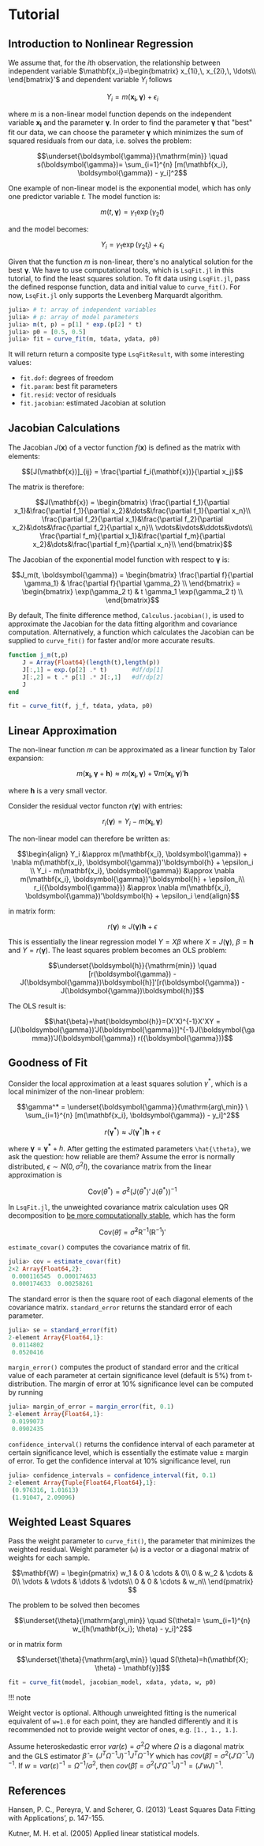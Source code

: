 # Tutorial

## Introduction to Nonlinear Regression

We assume that, for the $i$th observation, the relationship between independent variable $\mathbf{x_i}=\begin{bmatrix} x_{1i},\, x_{2i},\, \ldots\\ \end{bmatrix}'$ and dependent variable $Y_i$ follows

```math
Y_i = m(\mathbf{x_i}, \boldsymbol{\gamma}) + \epsilon_i
```

where $m$ is a non-linear model function depends on the independent variable $\mathbf{x_i}$ and the parameter $\boldsymbol{\gamma}$. In order to find the parameter $\boldsymbol{\gamma}$ that "best" fit our data, we can choose the parameter ${\boldsymbol{\gamma}}$ which minimizes the sum of squared residuals from our data, i.e. solves the problem:

```math
\underset{\boldsymbol{\gamma}}{\mathrm{min}} \quad s(\boldsymbol{\gamma})= \sum_{i=1}^{n} [m(\mathbf{x_i}, \boldsymbol{\gamma}) - y_i]^2
```

One example of non-linear model is the exponential model, which has only one predictor variable $t$. The model function is:

```math
m(t, \boldsymbol{\gamma}) = \gamma_1 \exp(\gamma_2 t)
```

and the model becomes:

```math
Y_i = \gamma_1 \exp(\gamma_2 t_i) + \epsilon_i
```

Given that the function $m$ is non-linear, there's no analytical solution for the best $\boldsymbol{\gamma}$. We have to use computational tools, which is `LsqFit.jl` in this tutorial, to find the least squares solution. To fit data using `LsqFit.jl`, pass the defined response function, data and initial value to `curve_fit()`. For now, `LsqFit.jl` only supports the Levenberg Marquardt algorithm.

```julia
julia> # t: array of independent variables
julia> # p: array of model parameters
julia> m(t, p) = p[1] * exp.(p[2] * t)
julia> p0 = [0.5, 0.5]
julia> fit = curve_fit(m, tdata, ydata, p0)
```

It will return return a composite type `LsqFitResult`, with some interesting values:

*	`fit.dof`: degrees of freedom
*	`fit.param`: best fit parameters
*	`fit.resid`: vector of residuals
*	`fit.jacobian`: estimated Jacobian at solution

## Jacobian Calculations

The Jacobian $J(\mathbf{x})$ of a vector function $f(\mathbf{x})$ is deﬁned as the matrix with elements:

```math
[J(\mathbf{x})]_{ij} = \frac{\partial f_i(\mathbf{x})}{\partial x_j}
```
The matrix is therefore:

```math
J(\mathbf{x}) = \begin{bmatrix}
                \frac{\partial f_1}{\partial x_1}&\frac{\partial f_1}{\partial x_2}&\dots&\frac{\partial f_1}{\partial x_n}\\
                \frac{\partial f_2}{\partial x_1}&\frac{\partial f_2}{\partial x_2}&\dots&\frac{\partial f_2}{\partial x_n}\\
                \vdots&\vdots&\ddots&\vdots\\
                \frac{\partial f_m}{\partial x_1}&\frac{\partial f_m}{\partial x_2}&\dots&\frac{\partial f_m}{\partial x_n}\\
                \end{bmatrix}
```

The Jacobian of the exponential model function with respect to $\boldsymbol{\gamma}$ is:

```math
J_m(t, \boldsymbol{\gamma}) = \begin{bmatrix}
            \frac{\partial f}{\partial \gamma_1} &
            \frac{\partial f}{\partial \gamma_2} \\
            \end{bmatrix}
          = \begin{bmatrix}
            \exp(\gamma_2 t) &
            t \gamma_1 \exp(\gamma_2 t) \\
            \end{bmatrix}
```

By default, The finite difference method, `Calculus.jacobian()`, is used to approximate the Jacobian for the data fitting algorithm and covariance computation. Alternatively, a function which calculates the Jacobian can be supplied to `curve_fit()` for faster and/or more accurate results.

```Julia
function j_m(t,p)
    J = Array{Float64}(length(t),length(p))
    J[:,1] = exp.(p[2] .* t)       #df/dp[1]
    J[:,2] = t .* p[1] .* J[:,1]   #df/dp[2]
    J
end

fit = curve_fit(f, j_f, tdata, ydata, p0)
```

## Linear Approximation

The non-linear function $m$ can be approximated as a linear function by Talor expansion:

```math
m(\mathbf{x_i}, \boldsymbol{\gamma}+\boldsymbol{h}) \approx m(\mathbf{x_i}, \boldsymbol{\gamma}) +  \nabla m(\mathbf{x_i}, \boldsymbol{\gamma})'\boldsymbol{h}
```

where $\boldsymbol{h}$ is a very small vector.

Consider the residual vector functon $r({\boldsymbol{\gamma}})$ with entries:

```math
r_i({\boldsymbol{\gamma}}) = Y_i - m(\mathbf{x_i}, {\boldsymbol{\gamma}})
```

The non-linear model can therefore be written as:

```math
\begin{align}
Y_i &\approx m(\mathbf{x_i}, \boldsymbol{\gamma}) +  \nabla m(\mathbf{x_i}, \boldsymbol{\gamma})'\boldsymbol{h} + \epsilon_i \\
Y_i - m(\mathbf{x_i}, \boldsymbol{\gamma}) &\approx \nabla m(\mathbf{x_i}, \boldsymbol{\gamma})'\boldsymbol{h} + \epsilon_i\\
r_i({\boldsymbol{\gamma}}) &\approx \nabla m(\mathbf{x_i}, \boldsymbol{\gamma})'\boldsymbol{h} + \epsilon_i
\end{align}
```

in matrix form:

```math
r({\boldsymbol{\gamma}}) \approx J(\boldsymbol{\gamma})\boldsymbol{h} + \epsilon
```

This is essentially the linear regression model $Y=X\beta$ where $X=J(\boldsymbol{\gamma})$, $\beta=\boldsymbol{h}$ and $Y=r({\boldsymbol{\gamma}})$.
The least squares problem becomes an OLS problem:

```math
\underset{\boldsymbol{h}}{\mathrm{min}} \quad [r(\boldsymbol{\gamma}) - J(\boldsymbol{\gamma})\boldsymbol{h}]'[r(\boldsymbol{\gamma}) - J(\boldsymbol{\gamma})\boldsymbol{h}]
```

The OLS result is:

```math
\hat{\beta}=\hat{\boldsymbol{h}}=(X'X)^{-1}X'XY = [J(\boldsymbol{\gamma})'J(\boldsymbol{\gamma})]^{-1}J(\boldsymbol{\gamma})'J(\boldsymbol{\gamma}) r({\boldsymbol{\gamma}})
```

## Goodness of Fit
Consider the local approximation at a least squares solution $\gamma^*$, which is a local minimizer of the non-linear problem:

```math
\gamma^* = \underset{\boldsymbol{\gamma}}{\mathrm{arg\,min}} \ \sum_{i=1}^{n} [m(\mathbf{x_i}, \boldsymbol{\gamma}) - y_i]^2
```

```math
r({\boldsymbol{\gamma^*}}) \approx J(\boldsymbol{\gamma^*})\boldsymbol{h} + \epsilon
```

where $\boldsymbol{\gamma}=\boldsymbol{\gamma^*} + h$. After getting the estimated parameters ``\hat{\theta}``, we ask the question: how reliable are them? Assume the error is normally distributed, $\epsilon \sim N(0, \sigma^2I)$, the covariance matrix from the linear approximation is

```math
\mathrm{Cov}(\theta^*) = \hat{\sigma}^2(\mathrm{J}\langle\theta^*\rangle'\,\mathrm{J}\langle\theta^*\rangle)^{-1}
```

In `LsqFit.jl`, the unweighted covariance matrix calculation uses QR decomposition to [be more computationally stable](http://www.seas.ucla.edu/~vandenbe/133A/lectures/ls.pdf), which has the form

```math
\mathrm{Cov}(\hat{\theta}) = \hat{\sigma}^2 \mathrm{R}^{-1}(\mathrm{R}^{-1})'
```

`estimate_covar()` computes the covariance matrix of fit.

```Julia
julia> cov = estimate_covar(fit)
2×2 Array{Float64,2}:
 0.000116545  0.000174633
 0.000174633  0.00258261
```

The standard error is then the square root of each diagonal elements of the covariance matrix. `standard_error` returns the standard error of each parameter.

```Julia
julia> se = standard_error(fit)
2-element Array{Float64,1}:
 0.0114802
 0.0520416
```

`margin_error()` computes the product of standard error and the critical value of each parameter at certain significance level (default is 5%) from t-distribution. The margin of error at 10% significance level can be computed by running

```Julia
julia> margin_of_error = margin_error(fit, 0.1)
2-element Array{Float64,1}:
 0.0199073
 0.0902435
```

`confidence_interval()` returns the confidence interval of each parameter at certain significance level, which is essentially the estimate value ± margin of error. To get the confidence interval at 10% significance level, run

```Julia
julia> confidence_intervals = confidence_interval(fit, 0.1)
2-element Array{Tuple{Float64,Float64},1}:
 (0.976316, 1.01613)
 (1.91047, 2.09096)
```

## Weighted Least Squares
Pass the weight parameter to `curve_fit()`, the parameter that minimizes the weighted residual. Weight parameter (``w``) is a vector or a diagonal matrix of weights for each sample.

```math
\mathbf{W} = \begin{pmatrix}
    w_1    & 0      & \cdots & 0\\
    0      & w_2    & \cdots & 0\\
    \vdots & \vdots & \ddots & \vdots\\
    0      & 0    & \cdots & w_n\\
    \end{pmatrix}

```
The problem to be solved then becomes

```math
\underset{\theta}{\mathrm{arg\,min}} \quad S(\theta)= \sum_{i=1}^{n} w_i[h(\mathbf{x_i}; \theta) - y_i]^2
```

or in matrix form

```math
\underset{\theta}{\mathrm{arg\,min}} \quad S(\theta)=h(\mathbf{X}; \theta) - \mathbf{y}]
```

```Julia
fit = curve_fit(model, jacobian_model, xdata, ydata, w, p0)
```

!!! note

  Weight vector is optional. Although unweighted fitting is the numerical equivalent of `w=1.0` for each point, they are handled differently and it is recommended not to provide weight vector of ones, e.g. `[1., 1., 1.]`.

Assume heteroskedastic error $var(ε) = σ^2 \Omega$ where $\Omega$ is a diagonal matrix and the GLS estimator $\hat{\beta} = (J^T \Omega^{-1} J)^{-1}J^T \Omega^{-1} Y$ which has $cov(\hat{\beta}) = σ^2 (J'  \Omega^{-1}  J)^{-1}$. If $w = var(ε)^{-1} = \Omega^{-1} / \sigma^2$, then $cov(\hat{\beta}) = \sigma^2 (J'  \Omega^{-1}  J)^{-1} = (J'  w  J)^{-1}$.


## References
Hansen, P. C., Pereyra, V. and Scherer, G. (2013) ‘Least Squares Data Fitting with Applications’, p. 147-155.

Kutner, M. H. et al. (2005) Applied linear statistical models.
